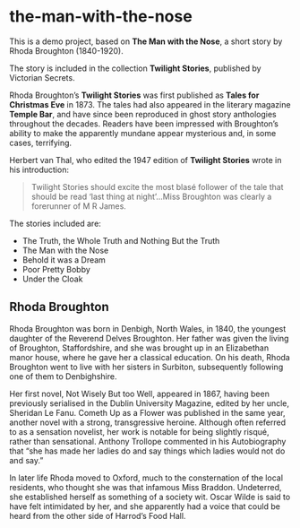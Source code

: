 # the-man-with-the-nose

This is a demo project, based on __The Man with the Nose__, a short story by Rhoda Broughton (1840-1920).

The story is included in the collection __Twilight Stories__, published by Victorian Secrets.

Rhoda Broughton’s __Twilight Stories__ was first published as __Tales for Christmas Eve__ in 1873. The tales had also appeared in the literary magazine __Temple Bar__, and have since been reproduced in ghost story anthologies throughout the decades. Readers have been impressed with Broughton’s ability to make the apparently mundane appear mysterious and, in some cases, terrifying.

Herbert van Thal, who edited the 1947 edition of __Twilight Stories__ wrote in his introduction:

> Twilight Stories should excite the most blasé follower of the tale that should be read ‘last thing at night’…Miss Broughton was clearly a forerunner of M R James.

The stories included are:

- The Truth, the Whole Truth and Nothing But the Truth
- The Man with the Nose
- Behold it was a Dream
- Poor Pretty Bobby
- Under the Cloak

## Rhoda Broughton

Rhoda Broughton was born in Denbigh, North Wales, in 1840, the youngest daughter of the Reverend Delves Broughton. Her father was given the living of Broughton, Staffordshire, and she was brought up in an Elizabethan manor house, where he gave her a classical education. On his death, Rhoda Broughton went to live with her sisters in Surbiton, subsequently following one of them to Denbighshire.

Her first novel, Not Wisely But too Well, appeared in 1867, having been previously serialised in the Dublin University Magazine, edited by her uncle, Sheridan Le Fanu. Cometh Up as a Flower was published in the same year, another novel with a strong, transgressive heroine. Although often referred to as a sensation novelist, her work is notable for being slightly risqué, rather than sensational. Anthony Trollope commented in his Autobiography that “she has made her ladies do and say things which ladies would not do and say.”

In later life Rhoda moved to Oxford, much to the consternation of the local residents, who thought she was that infamous Miss Braddon. Undeterred, she established herself as something of a society wit. Oscar Wilde is said to have felt intimidated by her, and she apparently had a voice that could be heard from the other side of Harrod’s Food Hall.
